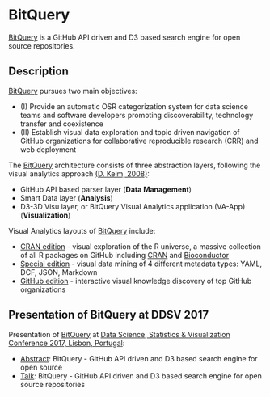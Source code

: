 # BitQuery

[BitQuery](http://bitquery.borke.net/) is a GitHub API driven and D3 based search engine for open source repositories.

## Description
[BitQuery](http://bitquery.borke.net/) pursues two main objectives:

- (I) Provide an automatic OSR categorization system for data science teams and software developers promoting discoverability, technology transfer and coexistence
- (II) Establish visual data exploration and topic driven navigation of GitHub organizations for collaborative reproducible research (CRR) and web deployment

The [BitQuery](http://bitquery.borke.net/) architecture consists of three abstraction layers, following the visual analytics approach [(D. Keim, 2008)](https://link.springer.com/chapter/10.1007%2F978-3-540-70956-5_7):

- GitHub API based parser layer (**Data Management**)
- Smart Data layer (**Analysis**)
- D3-3D Visu layer, or BitQuery Visual Analytics application (VA-App) (**Visualization**)

Visual Analytics layouts of [BitQuery](http://bitquery.borke.net/) include: 
- [CRAN edition](http://bitquery.de) - visual exploration of the R universe, a massive collection of all R packages on GitHub including [CRAN](https://github.com/cran) and [Bioconductor](https://github.com/Bioconductor)
- [Special edition](http://bitquery.de/spec) - visual data mining of 4 different metadata types: YAML, DCF, JSON, Markdown
- [GitHub edition](http://bitquery.de/github) - interactive visual knowledge discovery of top GitHub organizations

## Presentation of BitQuery at DDSV 2017

Presentation of [BitQuery](http://bitquery.borke.net/) at [Data Science, Statistics & Visualization Conference 2017, Lisbon, Portugal](http://iasc-isi.org/dssv2017/):

- [Abstract](dssv2017_abstract.pdf): BitQuery - GitHub API driven and D3 based search engine for open source 
- [Talk](dssv2017_talk.pdf): BitQuery - GitHub API driven and D3 based search engine for open source repositories
